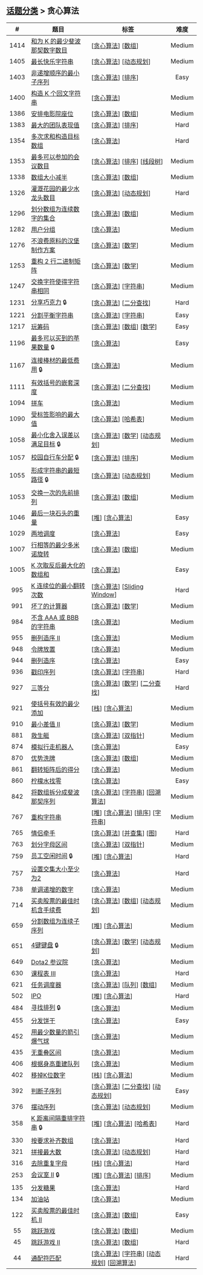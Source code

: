 <!--|This file generated by command(leetcode tag); DO NOT EDIT.            |-->
<!--+----------------------------------------------------------------------+-->
<!--|@author    openset <openset.wang@gmail.com>                           |-->
<!--|@link      https://github.com/openset                                 |-->
<!--|@home      https://github.com/openset/leetcode                        |-->
<!--+----------------------------------------------------------------------+-->

## [话题分类](../README.md) > 贪心算法

| # | 题目 | 标签 | 难度 |
| :-: | - | - | :-: |
| 1414 | [和为 K 的最少斐波那契数字数目](../../problems/find-the-minimum-number-of-fibonacci-numbers-whose-sum-is-k) | [[贪心算法](../greedy/README.md)] [[数组](../array/README.md)]  | Medium |
| 1405 | [最长快乐字符串](../../problems/longest-happy-string) | [[贪心算法](../greedy/README.md)] [[动态规划](../dynamic-programming/README.md)]  | Medium |
| 1403 | [非递增顺序的最小子序列](../../problems/minimum-subsequence-in-non-increasing-order) | [[贪心算法](../greedy/README.md)] [[排序](../sort/README.md)]  | Easy |
| 1400 | [构造 K 个回文字符串](../../problems/construct-k-palindrome-strings) | [[贪心算法](../greedy/README.md)]  | Medium |
| 1386 | [安排电影院座位](../../problems/cinema-seat-allocation) | [[贪心算法](../greedy/README.md)] [[数组](../array/README.md)]  | Medium |
| 1383 | [最大的团队表现值](../../problems/maximum-performance-of-a-team) | [[贪心算法](../greedy/README.md)] [[排序](../sort/README.md)]  | Hard |
| 1354 | [多次求和构造目标数组](../../problems/construct-target-array-with-multiple-sums) | [[贪心算法](../greedy/README.md)]  | Hard |
| 1353 | [最多可以参加的会议数目](../../problems/maximum-number-of-events-that-can-be-attended) | [[贪心算法](../greedy/README.md)] [[排序](../sort/README.md)] [[线段树](../segment-tree/README.md)]  | Medium |
| 1338 | [数组大小减半](../../problems/reduce-array-size-to-the-half) | [[贪心算法](../greedy/README.md)] [[数组](../array/README.md)]  | Medium |
| 1326 | [灌溉花园的最少水龙头数目](../../problems/minimum-number-of-taps-to-open-to-water-a-garden) | [[贪心算法](../greedy/README.md)] [[动态规划](../dynamic-programming/README.md)]  | Hard |
| 1296 | [划分数组为连续数字的集合](../../problems/divide-array-in-sets-of-k-consecutive-numbers) | [[贪心算法](../greedy/README.md)] [[数组](../array/README.md)]  | Medium |
| 1282 | [用户分组](../../problems/group-the-people-given-the-group-size-they-belong-to) | [[贪心算法](../greedy/README.md)]  | Medium |
| 1276 | [不浪费原料的汉堡制作方案](../../problems/number-of-burgers-with-no-waste-of-ingredients) | [[贪心算法](../greedy/README.md)] [[数学](../math/README.md)]  | Medium |
| 1253 | [重构 2 行二进制矩阵](../../problems/reconstruct-a-2-row-binary-matrix) | [[贪心算法](../greedy/README.md)] [[数学](../math/README.md)]  | Medium |
| 1247 | [交换字符使得字符串相同](../../problems/minimum-swaps-to-make-strings-equal) | [[贪心算法](../greedy/README.md)] [[字符串](../string/README.md)]  | Medium |
| 1231 | [分享巧克力](../../problems/divide-chocolate) 🔒 | [[贪心算法](../greedy/README.md)] [[二分查找](../binary-search/README.md)]  | Hard |
| 1221 | [分割平衡字符串](../../problems/split-a-string-in-balanced-strings) | [[贪心算法](../greedy/README.md)] [[字符串](../string/README.md)]  | Easy |
| 1217 | [玩筹码](../../problems/play-with-chips) | [[贪心算法](../greedy/README.md)] [[数组](../array/README.md)] [[数学](../math/README.md)]  | Easy |
| 1196 | [最多可以买到的苹果数量](../../problems/how-many-apples-can-you-put-into-the-basket) 🔒 | [[贪心算法](../greedy/README.md)]  | Easy |
| 1167 | [连接棒材的最低费用](../../problems/minimum-cost-to-connect-sticks) 🔒 | [[贪心算法](../greedy/README.md)]  | Medium |
| 1111 | [有效括号的嵌套深度](../../problems/maximum-nesting-depth-of-two-valid-parentheses-strings) | [[贪心算法](../greedy/README.md)] [[二分查找](../binary-search/README.md)]  | Medium |
| 1094 | [拼车](../../problems/car-pooling) | [[贪心算法](../greedy/README.md)]  | Medium |
| 1090 | [受标签影响的最大值](../../problems/largest-values-from-labels) | [[贪心算法](../greedy/README.md)] [[哈希表](../hash-table/README.md)]  | Medium |
| 1058 | [最小化舍入误差以满足目标](../../problems/minimize-rounding-error-to-meet-target) 🔒 | [[贪心算法](../greedy/README.md)] [[数学](../math/README.md)] [[动态规划](../dynamic-programming/README.md)]  | Medium |
| 1057 | [校园自行车分配](../../problems/campus-bikes) 🔒 | [[贪心算法](../greedy/README.md)] [[排序](../sort/README.md)]  | Medium |
| 1055 | [形成字符串的最短路径](../../problems/shortest-way-to-form-string) 🔒 | [[贪心算法](../greedy/README.md)] [[动态规划](../dynamic-programming/README.md)]  | Medium |
| 1053 | [交换一次的先前排列](../../problems/previous-permutation-with-one-swap) | [[贪心算法](../greedy/README.md)] [[数组](../array/README.md)]  | Medium |
| 1046 | [最后一块石头的重量](../../problems/last-stone-weight) | [[堆](../heap/README.md)] [[贪心算法](../greedy/README.md)]  | Easy |
| 1029 | [两地调度](../../problems/two-city-scheduling) | [[贪心算法](../greedy/README.md)]  | Easy |
| 1007 | [行相等的最少多米诺旋转](../../problems/minimum-domino-rotations-for-equal-row) | [[贪心算法](../greedy/README.md)] [[数组](../array/README.md)]  | Medium |
| 1005 | [K 次取反后最大化的数组和](../../problems/maximize-sum-of-array-after-k-negations) | [[贪心算法](../greedy/README.md)]  | Easy |
| 995 | [K 连续位的最小翻转次数](../../problems/minimum-number-of-k-consecutive-bit-flips) | [[贪心算法](../greedy/README.md)] [[Sliding Window](../sliding-window/README.md)]  | Hard |
| 991 | [坏了的计算器](../../problems/broken-calculator) | [[贪心算法](../greedy/README.md)] [[数学](../math/README.md)]  | Medium |
| 984 | [不含 AAA 或 BBB 的字符串](../../problems/string-without-aaa-or-bbb) | [[贪心算法](../greedy/README.md)]  | Medium |
| 955 | [删列造序 II](../../problems/delete-columns-to-make-sorted-ii) | [[贪心算法](../greedy/README.md)]  | Medium |
| 948 | [令牌放置](../../problems/bag-of-tokens) | [[贪心算法](../greedy/README.md)]  | Medium |
| 944 | [删列造序](../../problems/delete-columns-to-make-sorted) | [[贪心算法](../greedy/README.md)]  | Easy |
| 936 | [戳印序列](../../problems/stamping-the-sequence) | [[贪心算法](../greedy/README.md)] [[字符串](../string/README.md)]  | Hard |
| 927 | [三等分](../../problems/three-equal-parts) | [[贪心算法](../greedy/README.md)] [[数学](../math/README.md)] [[二分查找](../binary-search/README.md)]  | Hard |
| 921 | [使括号有效的最少添加](../../problems/minimum-add-to-make-parentheses-valid) | [[栈](../stack/README.md)] [[贪心算法](../greedy/README.md)]  | Medium |
| 910 | [最小差值 II](../../problems/smallest-range-ii) | [[贪心算法](../greedy/README.md)] [[数学](../math/README.md)]  | Medium |
| 881 | [救生艇](../../problems/boats-to-save-people) | [[贪心算法](../greedy/README.md)] [[双指针](../two-pointers/README.md)]  | Medium |
| 874 | [模拟行走机器人](../../problems/walking-robot-simulation) | [[贪心算法](../greedy/README.md)]  | Easy |
| 870 | [优势洗牌](../../problems/advantage-shuffle) | [[贪心算法](../greedy/README.md)] [[数组](../array/README.md)]  | Medium |
| 861 | [翻转矩阵后的得分](../../problems/score-after-flipping-matrix) | [[贪心算法](../greedy/README.md)]  | Medium |
| 860 | [柠檬水找零](../../problems/lemonade-change) | [[贪心算法](../greedy/README.md)]  | Easy |
| 842 | [将数组拆分成斐波那契序列](../../problems/split-array-into-fibonacci-sequence) | [[贪心算法](../greedy/README.md)] [[字符串](../string/README.md)] [[回溯算法](../backtracking/README.md)]  | Medium |
| 767 | [重构字符串](../../problems/reorganize-string) | [[堆](../heap/README.md)] [[贪心算法](../greedy/README.md)] [[排序](../sort/README.md)] [[字符串](../string/README.md)]  | Medium |
| 765 | [情侣牵手](../../problems/couples-holding-hands) | [[贪心算法](../greedy/README.md)] [[并查集](../union-find/README.md)] [[图](../graph/README.md)]  | Hard |
| 763 | [划分字母区间](../../problems/partition-labels) | [[贪心算法](../greedy/README.md)] [[双指针](../two-pointers/README.md)]  | Medium |
| 759 | [员工空闲时间](../../problems/employee-free-time) 🔒 | [[堆](../heap/README.md)] [[贪心算法](../greedy/README.md)]  | Hard |
| 757 | [ 设置交集大小至少为2](../../problems/set-intersection-size-at-least-two) | [[贪心算法](../greedy/README.md)]  | Hard |
| 738 | [单调递增的数字](../../problems/monotone-increasing-digits) | [[贪心算法](../greedy/README.md)]  | Medium |
| 714 | [买卖股票的最佳时机含手续费](../../problems/best-time-to-buy-and-sell-stock-with-transaction-fee) | [[贪心算法](../greedy/README.md)] [[数组](../array/README.md)] [[动态规划](../dynamic-programming/README.md)]  | Medium |
| 659 | [分割数组为连续子序列](../../problems/split-array-into-consecutive-subsequences) | [[堆](../heap/README.md)] [[贪心算法](../greedy/README.md)]  | Medium |
| 651 | [4键键盘](../../problems/4-keys-keyboard) 🔒 | [[贪心算法](../greedy/README.md)] [[数学](../math/README.md)] [[动态规划](../dynamic-programming/README.md)]  | Medium |
| 649 | [Dota2 参议院](../../problems/dota2-senate) | [[贪心算法](../greedy/README.md)]  | Medium |
| 630 | [课程表 III](../../problems/course-schedule-iii) | [[贪心算法](../greedy/README.md)]  | Hard |
| 621 | [任务调度器](../../problems/task-scheduler) | [[贪心算法](../greedy/README.md)] [[队列](../queue/README.md)] [[数组](../array/README.md)]  | Medium |
| 502 | [IPO](../../problems/ipo) | [[堆](../heap/README.md)] [[贪心算法](../greedy/README.md)]  | Hard |
| 484 | [寻找排列](../../problems/find-permutation) 🔒 | [[贪心算法](../greedy/README.md)]  | Medium |
| 455 | [分发饼干](../../problems/assign-cookies) | [[贪心算法](../greedy/README.md)]  | Easy |
| 452 | [用最少数量的箭引爆气球](../../problems/minimum-number-of-arrows-to-burst-balloons) | [[贪心算法](../greedy/README.md)]  | Medium |
| 435 | [无重叠区间](../../problems/non-overlapping-intervals) | [[贪心算法](../greedy/README.md)]  | Medium |
| 406 | [根据身高重建队列](../../problems/queue-reconstruction-by-height) | [[贪心算法](../greedy/README.md)]  | Medium |
| 402 | [移掉K位数字](../../problems/remove-k-digits) | [[栈](../stack/README.md)] [[贪心算法](../greedy/README.md)]  | Medium |
| 392 | [判断子序列](../../problems/is-subsequence) | [[贪心算法](../greedy/README.md)] [[二分查找](../binary-search/README.md)] [[动态规划](../dynamic-programming/README.md)]  | Easy |
| 376 | [摆动序列](../../problems/wiggle-subsequence) | [[贪心算法](../greedy/README.md)] [[动态规划](../dynamic-programming/README.md)]  | Medium |
| 358 | [K 距离间隔重排字符串](../../problems/rearrange-string-k-distance-apart) 🔒 | [[堆](../heap/README.md)] [[贪心算法](../greedy/README.md)] [[哈希表](../hash-table/README.md)]  | Hard |
| 330 | [按要求补齐数组](../../problems/patching-array) | [[贪心算法](../greedy/README.md)]  | Hard |
| 321 | [拼接最大数](../../problems/create-maximum-number) | [[贪心算法](../greedy/README.md)] [[动态规划](../dynamic-programming/README.md)]  | Hard |
| 316 | [去除重复字母](../../problems/remove-duplicate-letters) | [[栈](../stack/README.md)] [[贪心算法](../greedy/README.md)]  | Hard |
| 253 | [会议室 II](../../problems/meeting-rooms-ii) 🔒 | [[堆](../heap/README.md)] [[贪心算法](../greedy/README.md)] [[排序](../sort/README.md)]  | Medium |
| 135 | [分发糖果](../../problems/candy) | [[贪心算法](../greedy/README.md)]  | Hard |
| 134 | [加油站](../../problems/gas-station) | [[贪心算法](../greedy/README.md)]  | Medium |
| 122 | [买卖股票的最佳时机 II](../../problems/best-time-to-buy-and-sell-stock-ii) | [[贪心算法](../greedy/README.md)] [[数组](../array/README.md)]  | Easy |
| 55 | [跳跃游戏](../../problems/jump-game) | [[贪心算法](../greedy/README.md)] [[数组](../array/README.md)]  | Medium |
| 45 | [跳跃游戏 II](../../problems/jump-game-ii) | [[贪心算法](../greedy/README.md)] [[数组](../array/README.md)]  | Hard |
| 44 | [通配符匹配](../../problems/wildcard-matching) | [[贪心算法](../greedy/README.md)] [[字符串](../string/README.md)] [[动态规划](../dynamic-programming/README.md)] [[回溯算法](../backtracking/README.md)]  | Hard |
